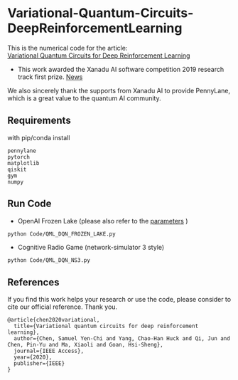 # Variational-Quantum-Circuits-DeepReinforcementLearning

This is the numerical code for the article: \
[Variational Quantum Circuits for Deep Reinforcement Learning](https://arxiv.org/abs/1907.00397)


- This work awarded the Xanadu AI software competition 2019 research track first prize. [News](https://medium.com/xanaduai/xanadu-software-competition-the-results-are-in-9ccb6a3b591b?source=collection_home---6------5-----------------------)

We also sincerely thank the supports from Xanadu AI to provide PennyLane, which is a great value to the quantum AI community. 

## Requirements

with pip/conda install

```
pennylane
pytorch
matplotlib
qiskit
gym
numpy
```
## Run Code

- OpenAI Frozen Lake (please also refer to the [parameters](https://github.com/ycchen1989/Var-QuantumCircuits-DeepRL/blob/master/Code/ShortestPathFrozenLake.py#L4) )

```bash
python Code/QML_DQN_FROZEN_LAKE.py
```

- Cognitive Radio Game (network-simulator 3 style)

```
python Code/QML_DQN_NS3.py
```

## References 
If you find this work helps your research or use the code, please consider to cite our official reference. Thank you.

```
@article{chen2020variational,
  title={Variational quantum circuits for deep reinforcement learning},
  author={Chen, Samuel Yen-Chi and Yang, Chao-Han Huck and Qi, Jun and Chen, Pin-Yu and Ma, Xiaoli and Goan, Hsi-Sheng},
  journal={IEEE Access},
  year={2020},
  publisher={IEEE}
}
```
